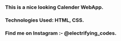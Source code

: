 ### This is a nice looking Calender WebApp.

### Technologies Used: HTML, CSS.

### Find me on Instagram :- @electrifying_codes.
